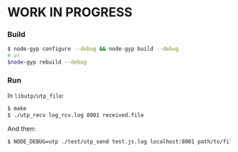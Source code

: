 # WORK IN PROGRESS


### Build

```bash
$ node-gyp configure --debug && node-gyp build --debug
# or
$node-gyp rebuild --debug
```

### Run

In `libutp/utp_file`:

```bash
$ make
$ ./utp_recv log_rcv.log 8001 received.file
```

And then:

```bash
$ NODE_DEBUG=utp ./test/utp_send test.js.log localhost:8001 path/to/file
```
